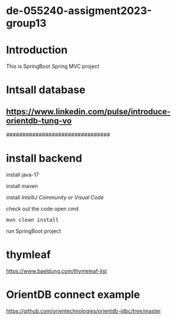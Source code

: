 # de-055240-assigment2023-group13

# Introduction
This is SpringBoot Spring MVC project

# Intsall database


https://www.linkedin.com/pulse/introduce-orientdb-tung-vo
--------
################################
# install backend

install java-17

install maven

install *IntelliJ Community* or *Visual Code*

check out the code
open cmd

<pre>
mvn clean install
</pre>

run SpringBoot project

# thymleaf
https://www.baeldung.com/thymeleaf-list


# OrientDB connect example
https://github.com/orientechnologies/orientdb-jdbc/tree/master
